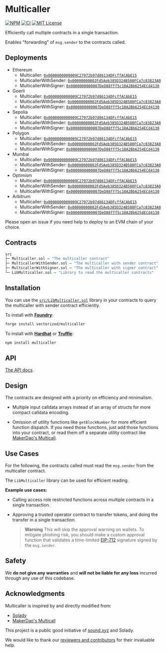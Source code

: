 # Multicaller

[![NPM][npm-shield]][npm-url]
[![CI][ci-shield]][ci-url]
[![MIT License][license-shield]][license-url]

Efficiently call multiple contracts in a single transaction.

Enables "forwarding" of `msg.sender` to the contracts called.

## Deployments

- Ethereum 
  - Multicaller: [`0x0000000000009C27972b97d86134DFcffACAbE15`](https://etherscan.io/address/0x0000000000009C27972b97d86134DFcffACAbE15)
  - MulticallerWithSender: [`0x00000000002Fd5Aeb385D324B580FCa7c83823A0`](https://etherscan.io/address/0x00000000002Fd5Aeb385D324B580FCa7c83823A0)
  - MulticallerWithSigner: [`0x0000000000007DeD88fff5c18A2Bb6254ECd4130`](https://etherscan.io/address/0x0000000000007DeD88fff5c18A2Bb6254ECd4130)
- Goerli 
  - Multicaller: [`0x0000000000009C27972b97d86134DFcffACAbE15`](https://goerli.etherscan.io/address/0x0000000000009C27972b97d86134DFcffACAbE15)
  - MulticallerWithSender: [`0x00000000002Fd5Aeb385D324B580FCa7c83823A0`](https://goerli.etherscan.io/address/0x00000000002Fd5Aeb385D324B580FCa7c83823A0)
  - MulticallerWithSigner: [`0x0000000000007DeD88fff5c18A2Bb6254ECd4130`](https://goerli.etherscan.io/address/0x0000000000007DeD88fff5c18A2Bb6254ECd4130)
- Sepolia 
  - Multicaller: [`0x0000000000009C27972b97d86134DFcffACAbE15`](https://sepolia.etherscan.io/address/0x0000000000009C27972b97d86134DFcffACAbE15)
  - MulticallerWithSender: [`0x00000000002Fd5Aeb385D324B580FCa7c83823A0`](https://sepolia.etherscan.io/address/0x00000000002Fd5Aeb385D324B580FCa7c83823A0)
  - MulticallerWithSigner: [`0x0000000000007DeD88fff5c18A2Bb6254ECd4130`](https://sepolia.etherscan.io/address/0x0000000000007DeD88fff5c18A2Bb6254ECd4130)
- Polygon 
  - Multicaller: [`0x0000000000009C27972b97d86134DFcffACAbE15`](https://polygonscan.com/address/0x0000000000009C27972b97d86134DFcffACAbE15)
  - MulticallerWithSender: [`0x00000000002Fd5Aeb385D324B580FCa7c83823A0`](https://polygonscan.com/address/0x00000000002Fd5Aeb385D324B580FCa7c83823A0)
  - MulticallerWithSigner: [`0x0000000000007DeD88fff5c18A2Bb6254ECd4130`](https://polygonscan.com/address/0x0000000000007DeD88fff5c18A2Bb6254ECd4130)
- Mumbai 
  - Multicaller: [`0x0000000000009C27972b97d86134DFcffACAbE15`](https://mumbai.polygonscan.com/address/0x0000000000009C27972b97d86134DFcffACAbE15)
  - MulticallerWithSender: [`0x00000000002Fd5Aeb385D324B580FCa7c83823A0`](https://mumbai.polygonscan.com/address/0x00000000002Fd5Aeb385D324B580FCa7c83823A0)
  - MulticallerWithSigner: [`0x0000000000007DeD88fff5c18A2Bb6254ECd4130`](https://mumbai.polygonscan.com/address/0x0000000000007DeD88fff5c18A2Bb6254ECd4130)
- Optimism 
  - Multicaller: [`0x0000000000009C27972b97d86134DFcffACAbE15`](https://optimistic.etherscan.io/address/0x0000000000009C27972b97d86134DFcffACAbE15)
  - MulticallerWithSender: [`0x00000000002Fd5Aeb385D324B580FCa7c83823A0`](https://optimistic.etherscan.io/address/0x00000000002Fd5Aeb385D324B580FCa7c83823A0)
  - MulticallerWithSigner: [`0x0000000000007DeD88fff5c18A2Bb6254ECd4130`](https://optimistic.etherscan.io/address/0x0000000000007DeD88fff5c18A2Bb6254ECd4130)
- Arbitrum 
  - Multicaller: [`0x0000000000009C27972b97d86134DFcffACAbE15`](https://arbiscan.io/address/0x0000000000009C27972b97d86134DFcffACAbE15)
  - MulticallerWithSender: [`0x00000000002Fd5Aeb385D324B580FCa7c83823A0`](https://arbiscan.io/address/0x00000000002Fd5Aeb385D324B580FCa7c83823A0)
  - MulticallerWithSigner: [`0x0000000000007DeD88fff5c18A2Bb6254ECd4130`](https://arbiscan.io/address/0x0000000000007DeD88fff5c18A2Bb6254ECd4130)

Please open an issue if you need help to deploy to an EVM chain of your choice.

## Contracts

```ml
src
├─ Multicaller.sol — "The multicaller contract"
├─ MulticallerWithSender.sol — "The multicaller with sender contract"
├─ MulticallerWithSigner.sol — "The multicaller with signer contract"
└─ LibMulticaller.sol — "Library to read the multicaller contracts"
``` 

## Installation

You can use the [`src/LibMulticaller.sol`](./src/LibMulticaller.sol) library in your contracts to query the multicaller with sender contract efficiently.

To install with [**Foundry**](https://github.com/gakonst/foundry):

```sh
forge install vectorized/multicaller
```

To install with [**Hardhat**](https://github.com/nomiclabs/hardhat) or [**Truffle**](https://github.com/trufflesuite/truffle):

```sh
npm install multicaller
```

## API

[The API docs](API.md).


## Design

The contracts are designed with a priority on efficiency and minimalism. 

- Multiple input calldata arrays instead of an array of structs for more compact calldata encoding.

- Omission of utility functions like `getBlockNumber` for more efficient function dispatch. If you need those functions, just add those functions into your contract, or read them off a separate utility contract like [MakerDao's Multicall](https://github.com/makerdao/multicall).

## Use Cases

For the following, the contracts called must read the `msg.sender` from the multicaller contract. 

The `LibMulticaller` library can be used for efficient reading.

**Example use cases:**

- Calling access role restricted functions across multiple contracts in a single transaction. 

- Approving a trusted operator contract to transfer tokens, and doing the transfer in a single transaction. 

  > **Warning** This will skip the approval warning on wallets. To mitigate phishing risk, you should make a custom approval function that validates a time-limited [EIP-712](https://eips.ethereum.org/EIPS/eip-712) signature signed by the `msg.sender`. 

## Safety

We **do not give any warranties** and **will not be liable for any loss** incurred through any use of this codebase.

## Acknowledgments

Multicaller is inspired by and directly modified from:

- [Solady](https://github.com/vectorized/solady)
- [MakerDao's Multicall](https://github.com/makerdao/multicall)

This project is a public good initiative of [sound.xyz](https://sound.xyz) and Solady.

We would like to thank our [reviewers and contributors](credits.txt) for their invaluable help.

[npm-shield]: https://img.shields.io/npm/v/multicaller.svg
[npm-url]: https://www.npmjs.com/package/multicaller

[ci-shield]: https://img.shields.io/github/actions/workflow/status/vectorized/multicaller/ci.yml?label=build&branch=main
[ci-url]: https://github.com/vectorized/multicaller/actions/workflows/ci.yml

[license-shield]: https://img.shields.io/badge/License-MIT-green.svg
[license-url]: https://github.com/vectorized/multicaller/blob/main/LICENSE.txt
 
